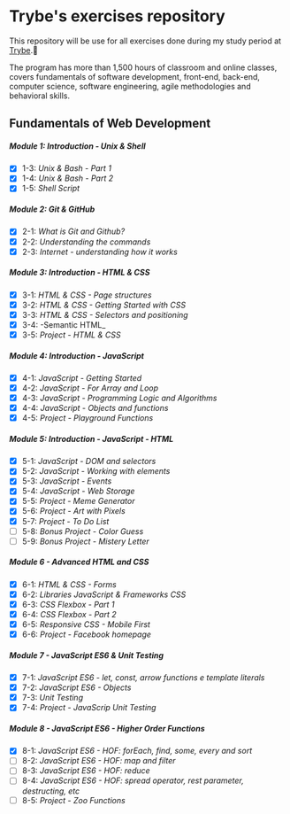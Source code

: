 # Trybe's exercises repository

This repository will be use for all exercises done during my study period at [Trybe](https://www.betrybe.com/).:rocket:

The program has more than 1,500 hours of classroom and online classes, covers fundamentals of software development, front-end, back-end, computer science, software engineering, agile methodologies and behavioral skills.

## Fundamentals of Web Development

##### Module 1: Introduction - Unix & Shell

- [x] 1-3: _Unix & Bash - Part 1_
- [x] 1-4: _Unix & Bash - Part 2_
- [x] 1-5: _Shell Script_

##### Module 2: Git & GitHub

- [x] 2-1: _What is Git and Github?_
- [x] 2-2: _Understanding the commands_
- [x] 2-3: _Internet - understanding how it works_

##### Module 3: Introduction - HTML & CSS

 - [x] 3-1: _HTML & CSS - Page structures_
 - [x] 3-2: _HTML & CSS - Getting Started with CSS_
 - [x] 3-3: _HTML & CSS - Selectors and positioning_
 - [x] 3-4: -Semantic HTML_
 - [x] 3-5: _Project - HTML & CSS_

##### Module 4: Introduction - JavaScript

 - [x] 4-1: _JavaScript - Getting Started_
 - [x] 4-2: _JavaScript - For Array and Loop_
 - [x] 4-3: _JavaScript - Programming Logic and Algorithms_
 - [x] 4-4: _JavaScript - Objects and functions_
 - [x] 4-5: _Project - Playground Functions_

##### Module 5: Introduction - JavaScript - HTML

- [x] 5-1: _JavaScript - DOM and selectors_
- [x] 5-2: _JavaScript - Working with elements_
- [x] 5-3: _JavaScript - Events_
- [x] 5-4: _JavaScript - Web Storage_
- [x] 5-5: _Project - Meme Generator_
- [x] 5-6: _Project - Art with Pixels_
- [x] 5-7: _Project - To Do List_
- [ ]  5-8: _Bonus Project - Color Guess_
- [ ] 5-9: _Bonus Project - Mistery Letter_

##### Module 6 - Advanced HTML and CSS

- [x] 6-1: _HTML & CSS - Forms_
- [x] 6-2: _Libraries JavaScript & Frameworks CSS_
- [x] 6-3: _CSS Flexbox - Part 1_
- [x] 6-4: _CSS Flexbox - Part 2_
- [x] 6-5: _Responsive CSS - Mobile First_
- [x] 6-6: _Project - Facebook homepage_

##### Module 7 - JavaScript ES6 & Unit Testing 

- [x] 7-1: _JavaScript ES6 - let, const, arrow functions e template literals_
- [x] 7-2: _JavaScript ES6 - Objects_
- [x] 7-3: _Unit Testing_
- [x] 7-4: _Project - JavaScrip Unit Testing_

##### Module 8 - JavaScript ES6 - Higher Order Functions

- [x] 8-1: _JavaScript ES6 - HOF: forEach, find, some, every and sort_
- [ ] 8-2: _JavaScript ES6 - HOF: map and filter_
- [ ] 8-3: _JavaScript ES6 - HOF: reduce_
- [ ] 8-4: _JavaScript ES6 - HOF: spread operator, rest parameter, destructing, etc_
- [ ] 8-5: _Project - Zoo Functions_
